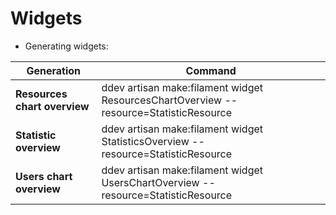 # Widgets

- Generating widgets:

| Generation                   | Command                                                                               |
|------------------------------|---------------------------------------------------------------------------------------|
| **Resources chart overview** | ddev artisan make:filament widget ResourcesChartOverview --resource=StatisticResource |
| **Statistic overview**       | ddev artisan make:filament widget StatisticsOverview --resource=StatisticResource     |
| **Users chart overview**     | ddev artisan make:filament widget UsersChartOverview --resource=StatisticResource     |